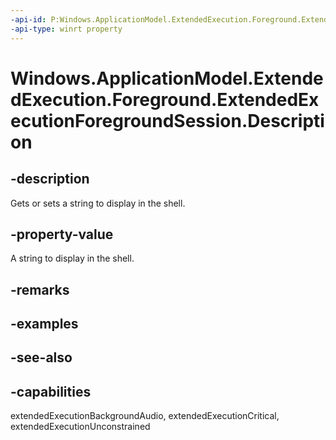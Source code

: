 ```yaml
---
-api-id: P:Windows.ApplicationModel.ExtendedExecution.Foreground.ExtendedExecutionForegroundSession.Description
-api-type: winrt property
---
```


<!-- Property syntax
public string Description { get;  set; }
-->

# Windows.ApplicationModel.ExtendedExecution.Foreground.ExtendedExecutionForegroundSession.Description

## -description
Gets or sets a string to display in the shell.

## -property-value
A string to display in the shell.

## -remarks

## -examples

## -see-also


## -capabilities
extendedExecutionBackgroundAudio, extendedExecutionCritical, extendedExecutionUnconstrained
